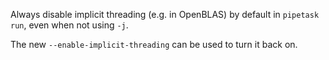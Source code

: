 Always disable implicit threading (e.g. in OpenBLAS) by default in `pipetask run`, even when not using `-j`.

The new `--enable-implicit-threading` can be used to turn it back on.
